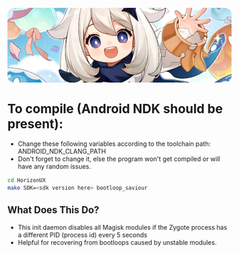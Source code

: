 ![emergency_food](https://github.com/forsaken-heart24/i_dont_want_to_be_an_weirdo/blob/main/banner_images/emergency_food.png?raw=true)

# To compile (Android NDK should be present):
- Change these following variables according to the toolchain path: ANDROID_NDK_CLANG_PATH
- Don't forget to change it, else the program won't get compiled or will have any random issues.
```bash
cd HorizonUX
make SDK=<sdk version here> bootloop_saviour
```

## What Does This Do?
- This init daemon disables all Magisk modules if the Zygote process has a different PID (process id) every 5 seconds
- Helpful for recovering from bootloops caused by unstable modules.